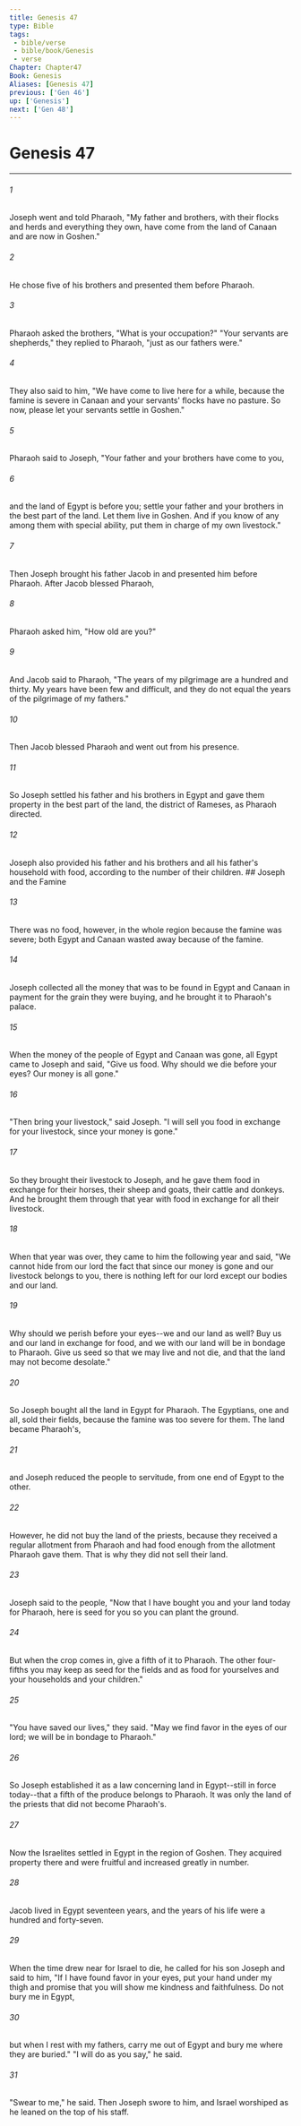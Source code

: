 ```yaml
---
title: Genesis 47
type: Bible
tags:
 - bible/verse
 - bible/book/Genesis
 - verse
Chapter: Chapter47
Book: Genesis
Aliases: [Genesis 47]
previous: ['Gen 46']
up: ['Genesis']
next: ['Gen 48']
---
```

# Genesis 47

***


###### 1 
Joseph went and told Pharaoh, "My father and brothers, with their flocks and herds and everything they own, have come from the land of Canaan and are now in Goshen." 

###### 2 
He chose five of his brothers and presented them before Pharaoh. 

###### 3 
Pharaoh asked the brothers, "What is your occupation?" "Your servants are shepherds," they replied to Pharaoh, "just as our fathers were." 

###### 4 
They also said to him, "We have come to live here for a while, because the famine is severe in Canaan and your servants' flocks have no pasture. So now, please let your servants settle in Goshen." 

###### 5 
Pharaoh said to Joseph, "Your father and your brothers have come to you, 

###### 6 
and the land of Egypt is before you; settle your father and your brothers in the best part of the land. Let them live in Goshen. And if you know of any among them with special ability, put them in charge of my own livestock." 

###### 7 
Then Joseph brought his father Jacob in and presented him before Pharaoh. After Jacob blessed Pharaoh, 

###### 8 
Pharaoh asked him, "How old are you?" 

###### 9 
And Jacob said to Pharaoh, "The years of my pilgrimage are a hundred and thirty. My years have been few and difficult, and they do not equal the years of the pilgrimage of my fathers." 

###### 10 
Then Jacob blessed Pharaoh and went out from his presence. 

###### 11 
So Joseph settled his father and his brothers in Egypt and gave them property in the best part of the land, the district of Rameses, as Pharaoh directed. 

###### 12 
Joseph also provided his father and his brothers and all his father's household with food, according to the number of their children. ## Joseph and the Famine 

###### 13 
There was no food, however, in the whole region because the famine was severe; both Egypt and Canaan wasted away because of the famine. 

###### 14 
Joseph collected all the money that was to be found in Egypt and Canaan in payment for the grain they were buying, and he brought it to Pharaoh's palace. 

###### 15 
When the money of the people of Egypt and Canaan was gone, all Egypt came to Joseph and said, "Give us food. Why should we die before your eyes? Our money is all gone." 

###### 16 
"Then bring your livestock," said Joseph. "I will sell you food in exchange for your livestock, since your money is gone." 

###### 17 
So they brought their livestock to Joseph, and he gave them food in exchange for their horses, their sheep and goats, their cattle and donkeys. And he brought them through that year with food in exchange for all their livestock. 

###### 18 
When that year was over, they came to him the following year and said, "We cannot hide from our lord the fact that since our money is gone and our livestock belongs to you, there is nothing left for our lord except our bodies and our land. 

###### 19 
Why should we perish before your eyes--we and our land as well? Buy us and our land in exchange for food, and we with our land will be in bondage to Pharaoh. Give us seed so that we may live and not die, and that the land may not become desolate." 

###### 20 
So Joseph bought all the land in Egypt for Pharaoh. The Egyptians, one and all, sold their fields, because the famine was too severe for them. The land became Pharaoh's, 

###### 21 
and Joseph reduced the people to servitude, from one end of Egypt to the other. 

###### 22 
However, he did not buy the land of the priests, because they received a regular allotment from Pharaoh and had food enough from the allotment Pharaoh gave them. That is why they did not sell their land. 

###### 23 
Joseph said to the people, "Now that I have bought you and your land today for Pharaoh, here is seed for you so you can plant the ground. 

###### 24 
But when the crop comes in, give a fifth of it to Pharaoh. The other four-fifths you may keep as seed for the fields and as food for yourselves and your households and your children." 

###### 25 
"You have saved our lives," they said. "May we find favor in the eyes of our lord; we will be in bondage to Pharaoh." 

###### 26 
So Joseph established it as a law concerning land in Egypt--still in force today--that a fifth of the produce belongs to Pharaoh. It was only the land of the priests that did not become Pharaoh's. 

###### 27 
Now the Israelites settled in Egypt in the region of Goshen. They acquired property there and were fruitful and increased greatly in number. 

###### 28 
Jacob lived in Egypt seventeen years, and the years of his life were a hundred and forty-seven. 

###### 29 
When the time drew near for Israel to die, he called for his son Joseph and said to him, "If I have found favor in your eyes, put your hand under my thigh and promise that you will show me kindness and faithfulness. Do not bury me in Egypt, 

###### 30 
but when I rest with my fathers, carry me out of Egypt and bury me where they are buried." "I will do as you say," he said. 

###### 31 
"Swear to me," he said. Then Joseph swore to him, and Israel worshiped as he leaned on the top of his staff. 
